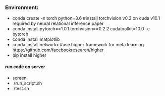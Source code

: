 ### Environment:
- conda create -n torch python=3.6
#install torchvision v0.2 on cuda v10.1 required by neural relational inference paper
- conda install pytorch==1.0.1 torchvision==0.2.2 cudatoolkit=10.0 -c pytorch
- conda install matplotlib
- conda install networkx
#use higher framework for meta learning https://github.com/facebookresearch/higher
- pip install higher

#### run code on server
- screen
- ./run_script.sh 
- ./test.sh 

